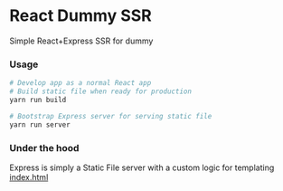 # React Dummy SSR

Simple React+Express SSR for dummy

### Usage

```sh
# Develop app as a normal React app
# Build static file when ready for production
yarn run build

# Bootstrap Express server for serving static file
yarn run server
```

### Under the hood

Express is simply a Static File server with a custom logic for templating [index.html](./public/index.html)
